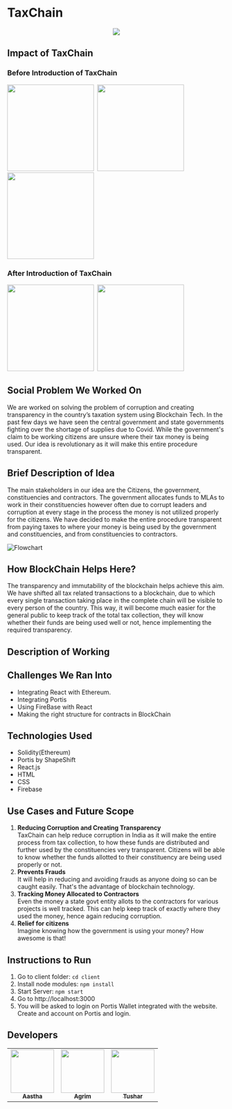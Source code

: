 # TaxChain
<p align="center"><img src="https://imgur.com/VIOIKKZ.png"></p>


## Impact of TaxChain

### Before Introduction of TaxChain
<p float="left">
 <kbd>
<img height="200" src="https://imgur.com/CbRutfB.png">
 </kbd>
 <kbd>
<img height="200" src="https://imgur.com/QIkVtIl.png">
</kbd>
 <kbd>
<img height="200" src="https://imgur.com/sBxGwV7.png">
  </kbd>
 </p>
 
 ### After Introduction of TaxChain
<p float="left">
  <kbd>
<img height="200" src="https://imgur.com/HGATwcX.png">
 </kbd>
   <kbd>
<img height="200" src="https://imgur.com/CQbFWnj.png">
 </kbd>
 </p>
 
## Social Problem We Worked On
We are worked on solving the problem of corruption and creating transparency in the country’s taxation system using Blockchain Tech. In the past few days we have seen the central government and state governments fighting over the shortage of supplies due to Covid. While the government's claim to be working citizens are unsure where their tax money is being used. Our idea is revolutionary as it will make this entire procedure transparent. 

## Brief Description of Idea
The main stakeholders in our idea are the Citizens, the government, constituencies and contractors.  The government allocates funds to MLAs to work in their constituencies however often due to corrupt leaders and corruption at every stage in the process the money is not utilized properly for the citizens. We have decided to make the entire procedure transparent from paying taxes to where your money is being used by the government and constituencies, and from constituencies to contractors. 

![Flowchart](https://imgur.com/IDDSUTU.png)

## How BlockChain Helps Here?
The transparency and immutability of the blockchain helps achieve this aim. We have shifted all tax related transactions to a blockchain, due to which every single transaction taking place in the complete chain will be visible to every person of the country. This way, it will become much easier for the general public to keep track of the total tax collection, they will know whether their funds are being used well or not, hence implementing the required transparency.

## Description of Working

## Challenges We Ran Into
* Integrating React with Ethereum. 
* Integrating Portis
* Using FireBase with React
* Making the right structure for contracts in BlockChain

## Technologies Used

* Solidity(Ethereum)
* Portis by ShapeShift
* React.js
* HTML
* CSS
* Firebase

## Use Cases and Future Scope
1. **Reducing Corruption and Creating Transparency**\
TaxChain can help reduce corruption in India as it will make the entire process from tax collection, to how these funds are distributed and further used by the constituencies very transparent. Citizens will be able to know whether the funds allotted to their constituency are being used properly or not.
2. **Prevents Frauds**\
It will help in reducing and avoiding frauds as anyone doing so can be caught easily. That's the advantage of blockchain technology. 
3. **Tracking Money Allocated to Contractors**\
Even the money a state govt entity allots to the contractors for various projects is well tracked. This can help keep track of exactly where they used the money, hence again reducing corruption.
4. **Relief for citizens**\
Imagine knowing how the government is using your money? How awesome is that! 

## Instructions to Run
1. Go to client folder: ```cd client```
2. Install node modules: ```npm install```
3. Start Server: ```npm start```
4. Go to http://localhost:3000
5. You will be asked to login on Portis Wallet integrated with the website. Create and account on Portis and login.
 
## Developers
<table>
  <tr>
   <td align="center"><a href="https://github.com/aastha985"><img src="https://avatars.githubusercontent.com/u/55681187?v=4" width="100px;" alt=""/><br /><sub><b>Aastha</b></sub></a><br /></td>
     <td align="center"><a href="https://github.com/agrim19"><img src="https://avatars.githubusercontent.com/u/55059285?v=4" width="100px;" alt=""/><br /><sub><b>Agrim</b></sub></a><br /></td>
      <td align="center"><a href="https://github.com/tushar19340"><img src="https://avatars.githubusercontent.com/u/58388409?v=4" width="100px;" alt=""/><br /><sub><b>Tushar</b></sub></a><br /></td>

  </tr>
  </table>
